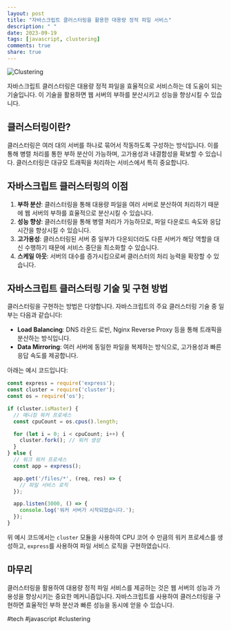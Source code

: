 ```yaml
---
layout: post
title: "자바스크립트 클러스터링을 활용한 대용량 정적 파일 서비스"
description: " "
date: 2023-09-19
tags: [javascript, clustering]
comments: true
share: true
---
```


![Clustering](https://example.com/clustering.png)

자바스크립트 클러스터링은 대용량 정적 파일을 효율적으로 서비스하는 데 도움이 되는 기술입니다. 이 기술을 활용하면 웹 서버의 부하를 분산시키고 성능을 향상시킬 수 있습니다.

## 클러스터링이란?

클러스터링은 여러 대의 서버를 하나로 묶어서 작동하도록 구성하는 방식입니다. 이를 통해 병렬 처리를 통한 부하 분산이 가능하며, 고가용성과 내결함성을 확보할 수 있습니다. 클러스터링은 대규모 트래픽을 처리하는 서비스에서 특히 중요합니다.

## 자바스크립트 클러스터링의 이점

1. **부하 분산**: 클러스터링을 통해 대용량 파일을 여러 서버로 분산하여 처리하기 때문에 웹 서버의 부하를 효율적으로 분산시킬 수 있습니다.
2. **성능 향상**: 클러스터링을 통해 병렬 처리가 가능하므로, 파일 다운로드 속도와 응답 시간을 향상시킬 수 있습니다.
3. **고가용성**: 클러스터링된 서버 중 일부가 다운되더라도 다른 서버가 해당 역할을 대신 수행하기 때문에 서비스 중단을 최소화할 수 있습니다.
4. **스케일 아웃**: 서버의 대수를 증가시킴으로써 클러스터의 처리 능력을 확장할 수 있습니다.

## 자바스크립트 클러스터링 기술 및 구현 방법

클러스터링을 구현하는 방법은 다양합니다. 자바스크립트의 주요 클러스터링 기술 중 일부는 다음과 같습니다:

- **Load Balancing**: DNS 라운드 로빈, Nginx Reverse Proxy 등을 통해 트래픽을 분산하는 방식입니다.
- **Data Mirroring**: 여러 서버에 동일한 파일을 복제하는 방식으로, 고가용성과 빠른 응답 속도를 제공합니다.

아래는 예시 코드입니다:

```javascript
const express = require('express');
const cluster = require('cluster');
const os = require('os');

if (cluster.isMaster) {
  // 매니징 워커 프로세스
  const cpuCount = os.cpus().length;

  for (let i = 0; i < cpuCount; i++) {
    cluster.fork(); // 워커 생성
  }
} else {
  // 워크 워커 프로세스
  const app = express();

  app.get('/files/*', (req, res) => {
    // 파일 서비스 로직
  });

  app.listen(3000, () => {
    console.log('워커 서버가 시작되었습니다.');
  });
}
```

위 예시 코드에서는 `cluster` 모듈을 사용하여 CPU 코어 수 만큼의 워커 프로세스를 생성하고, `express`를 사용하여 파일 서비스 로직을 구현하였습니다.

## 마무리

클러스터링을 활용하여 대용량 정적 파일 서비스를 제공하는 것은 웹 서버의 성능과 가용성을 향상시키는 중요한 메커니즘입니다. 자바스크립트를 사용하여 클러스터링을 구현하면 효율적인 부하 분산과 빠른 성능을 동시에 얻을 수 있습니다.

#tech #javascript #clustering